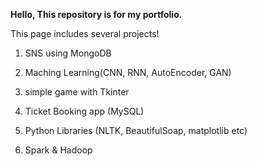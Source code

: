 **Hello, This repository is for my portfolio.**

This page includes several projects!

1. SNS using MongoDB

2. Maching Learning(CNN, RNN, AutoEncoder, GAN)

3. simple game with Tkinter

4. Ticket Booking app (MySQL)

5. Python Libraries (NLTK, BeautifulSoap, matplotlib etc)

6. Spark & Hadoop
